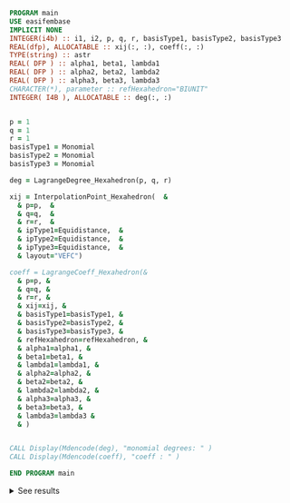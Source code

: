 ```fortran
PROGRAM main
USE easifembase
IMPLICIT NONE
INTEGER(i4b) :: i1, i2, p, q, r, basisType1, basisType2, basisType3
REAL(dfp), ALLOCATABLE :: xij(:, :), coeff(:, :)
TYPE(string) :: astr
REAL( DFP ) :: alpha1, beta1, lambda1
REAL( DFP ) :: alpha2, beta2, lambda2
REAL( DFP ) :: alpha3, beta3, lambda3
CHARACTER(*), parameter :: refHexahedron="BIUNIT"
INTEGER( I4B ), ALLOCATABLE :: deg(:, :)


p = 1
q = 1
r = 1
basisType1 = Monomial
basisType2 = Monomial
basisType3 = Monomial

deg = LagrangeDegree_Hexahedron(p, q, r)

xij = InterpolationPoint_Hexahedron(  &
  & p=p,  &
  & q=q,  &
  & r=r,  &
  & ipType1=Equidistance,  &
  & ipType2=Equidistance,  &
  & ipType3=Equidistance,  &
  & layout="VEFC")

coeff = LagrangeCoeff_Hexahedron(&
  & p=p, &
  & q=q, &
  & r=r, &
  & xij=xij, &
  & basisType1=basisType1, &
  & basisType2=basisType2, &
  & basisType3=basisType3, &
  & refHexahedron=refHexahedron, &
  & alpha1=alpha1, &
  & beta1=beta1, &
  & lambda1=lambda1, &
  & alpha2=alpha2, &
  & beta2=beta2, &
  & lambda2=lambda2, &
  & alpha3=alpha3, &
  & beta3=beta3, &
  & lambda3=lambda3 &
  & )


CALL Display(Mdencode(deg), "monomial degrees: " )
CALL Display(Mdencode(coeff), "coeff : " )

END PROGRAM main
```

<details>
<summary>See results</summary>
<div>

degrees:

| a | b | c |
| - | - | - |
| 0 | 0 | 0 |
| 1 | 0 | 0 |
| 0 | 1 | 0 |
| 1 | 1 | 0 |
| 0 | 0 | 1 |
| 1 | 0 | 1 |
| 0 | 1 | 1 |
| 1 | 1 | 1 |

$$
1, x, y, xy, z, xz, yz, xyz
$$

coeff

| basis | $l_1$  | $l_2$  | $l_3$  | $l_4$  | $l_5$  | $l_6$  | $l_7$ | $l_8$  |
| ----- | ------ | ------ | ------ | ------ | ------ | ------ | ----- | ------ |
| 1     | 0.125  | 0.125  | 0.125  | 0.125  | 0.125  | 0.125  | 0.125 | 0.125  |
| x     | -0.125 | 0.125  | 0.125  | -0.125 | -0.125 | 0.125  | 0.125 | -0.125 |
| y     | -0.125 | -0.125 | 0.125  | 0.125  | -0.125 | -0.125 | 0.125 | 0.125  |
| xy    | 0.125  | -0.125 | 0.125  | -0.125 | 0.125  | -0.125 | 0.125 | -0.125 |
| z     | -0.125 | -0.125 | -0.125 | -0.125 | 0.125  | 0.125  | 0.125 | 0.125  |
| xz    | 0.125  | -0.125 | -0.125 | 0.125  | -0.125 | 0.125  | 0.125 | -0.125 |
| yz    | 0.125  | 0.125  | -0.125 | -0.125 | -0.125 | -0.125 | 0.125 | 0.125  |
| xyz   | -0.125 | 0.125  | -0.125 | 0.125  | 0.125  | -0.125 | 0.125 | -0.125 |

</div>
</details>
